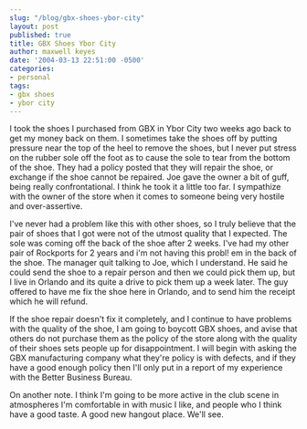 ```yaml
---
slug: "/blog/gbx-shoes-ybor-city"
layout: post
published: true
title: GBX Shoes Ybor City
author: maxwell keyes
date: '2004-03-13 22:51:00 -0500'
categories:
- personal
tags:
- gbx shoes
- ybor city
---
```


I took the shoes I purchased from GBX in Ybor City two weeks ago back to get my
money back on them. I sometimes take the shoes off by putting pressure near the
top of the heel to remove the shoes, but I never put stress on the rubber sole
off the foot as to cause the sole to tear from the bottom of the shoe. They had
a policy posted that they will repair the shoe, or exchange if the shoe cannot
be repaired. Joe gave the owner a bit of guff, being really confrontational. I
think he took it a little too far. I sympathize with the owner of the store when
it comes to someone being very hostile and over-assertive.

I've never had a problem like this with other shoes, so I truly believe that the
pair of shoes that I got were not of the utmost quality that I expected. The
sole was coming off the back of the shoe after 2 weeks. I've had my other pair
of Rockports for 2 years and i'm not having this probl! em in the back of the
shoe. The manager quit talking to Joe, which I understand. He said he could send
the shoe to a repair person and then we could pick them up, but I live in
Orlando and its quite a drive to pick them up a week later. The guy offered to
have me fix the shoe here in Orlando, and to send him the receipt which he will
refund.

If the shoe repair doesn't fix it completely, and I continue to have problems
with the quality of the shoe, I am going to boycott GBX shoes, and avise that
others do not purchase them as the policy of the store along with the quality of
their shoes sets people up for disappointment. I will begin with asking the GBX
manufacturing company what they're policy is with defects, and if they have a
good enough policy then I'll only put in a report of my experience with the
Better Business Bureau.

On another note. I think I'm going to be more active in the club scene in
atmospheres I'm comfortable in with music I like, and people who I think have a
good taste. A good new hangout place. We'll see.
